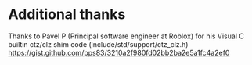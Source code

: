 # Additional thanks

Thanks to Pavel P (Principal software engineer at Roblox) for his Visual C builtin ctz/clz shim code (include/std/support/ctz_clz.h)
https://gist.github.com/pps83/3210a2f980fd02bb2ba2e5a1fc4a2ef0